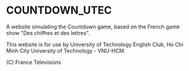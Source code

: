 # COUNTDOWN_UTEC

A website simulating the Countdown game, based on the French game show "Des chiffres et des lettres".

This website is for use by University of Technology English Club, Ho Chi Minh City University of Technology - VNU-HCM.

(C) France Télevisions
